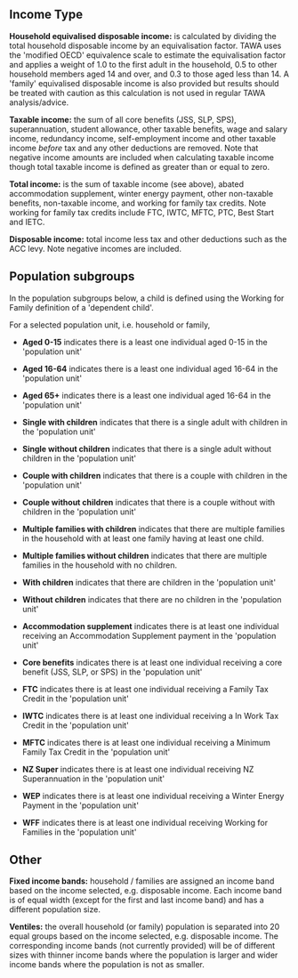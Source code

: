 ## Income Type

**Household equivalised disposable income:** is calculated by dividing the total household disposable income by an equivalisation factor. TAWA uses the 'modified OECD' equivalence scale to estimate the equivalisation factor and applies a weight of 1.0 to the first adult in the household, 0.5 to other household members aged 14 and over, and 0.3 to those aged less than 14. A 'family' equivalised disposable income is also provided but results should be treated with caution as this calculation is not used in regular TAWA analysis/advice.

**Taxable income:** the sum of all core benefits (JSS, SLP, SPS), superannuation, student allowance, other taxable benefits, wage and salary income, redundancy income, self-employment income and other taxable income *before* tax and any other deductions are removed. Note that negative income amounts are included when calculating taxable income though total taxable income is defined as greater than or equal to zero.

**Total income:** is the sum of taxable income (see above), abated accommodation supplement, winter energy payment, other non-taxable benefits, non-taxable income, and working for family tax credits. Note working for family tax credits include FTC, IWTC, MFTC, PTC, Best Start and IETC.

**Disposable income:** total income less tax and other deductions such as the ACC levy. Note negative incomes are included.

## Population subgroups

In the population subgroups below, a child is defined using the Working for Family definition of a 'dependent child'.

For a selected population unit, i.e. household or family,

- **Aged 0-15** indicates there is a least one individual aged 0-15 in the 'population unit'
- **Aged 16-64** indicates there is a least one individual aged 16-64 in the 'population unit'
- **Aged 65+** indicates there is a least one individual aged 16-64 in the 'population unit'

- **Single with children** indicates that there is a single adult with children in the 'population unit'
- **Single without children** indicates that there is a single adult without children in the 'population unit'
- **Couple with children** indicates that there is a couple with children in the 'population unit'
- **Couple without children** indicates that there is a couple without with children in the 'population unit'
- **Multiple families with children** indicates that there are multiple families in the household with at least one family having at least one child.
- **Multiple families without children** indicates that there are multiple families in the household with no children.

- **With children** indicates that there are children in the 'population unit'
- **Without children** indicates that there are no children in the 'population unit'

- **Accommodation supplement** indicates there is at least one individual receiving an Accommodation Supplement payment in the 'population unit'
- **Core benefits** indicates there is at least one individual receiving a core benefit (JSS, SLP, or SPS) in the 'population unit'
- **FTC** indicates there is at least one individual receiving a Family Tax Credit in the 'population unit'
- **IWTC** indicates there is at least one individual receiving a In Work Tax Credit in the 'population unit'
- **MFTC** indicates there is at least one individual receiving a Minimum Family Tax Credit in the 'population unit'
- **NZ Super** indicates there is at least one individual receiving NZ Superannuation in the 'population unit'
- **WEP** indicates there is at least one individual receiving a Winter Energy Payment in the 'population unit'
- **WFF** indicates there is at least one individual receiving Working for Families in the 'population unit'

## Other

**Fixed income bands:** household / families are assigned an income band based on the income selected, e.g. disposable income. Each income band is of equal width (except for the first and last income band) and has a different population size.

**Ventiles:** the overall household (or family) population is separated into 20 equal groups based on the income selected, e.g. disposable income. The corresponding income bands (not currently provided) will be of different sizes with thinner income bands where the population is larger and wider income bands where the population is not as smaller.